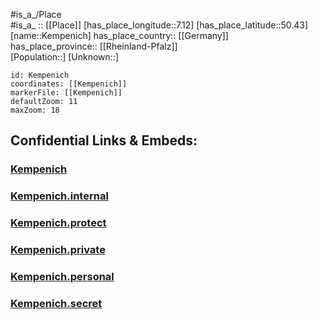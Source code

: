 ﻿---
location: [50.43,7.12] 
mapzoom: [7,12] 
mapmarker: city 
type: City
tags:
- geo/City


SpocWebEntityId: 31385
isDeleted: false
confidential: public

---
#is_a_/Place  
#is_a_ :: [[Place]] 
[has_place_longitude::7.12] 
[has_place_latitude::50.43] 
[name::Kempenich] 
has_place_country:: [[Germany]]  
has_place_province:: [[Rheinland-Pfalz]]  
[Population::] 
[Unknown::] 


```leaflet
id: Kempenich
coordinates: [[Kempenich]] 
markerFile: [[Kempenich]] 
defaultZoom: 11 
maxZoom: 18
```


## Confidential Links & Embeds: 

### [Kempenich](/_public/Earth/Continent/Europe/Europe~Central/Germany/Germany~West/Rheinland-Pfalz/counties~RP/Ahrweiler/cities~Ahrweiler/Brohltal/City/Kempenich.md) 

### [Kempenich.internal](/_internal/Earth/Continent/Europe/Europe~Central/Germany/Germany~West/Rheinland-Pfalz/counties~RP/Ahrweiler/cities~Ahrweiler/Brohltal/City/Kempenich.internal.md) 

### [Kempenich.protect](/_protect/Earth/Continent/Europe/Europe~Central/Germany/Germany~West/Rheinland-Pfalz/counties~RP/Ahrweiler/cities~Ahrweiler/Brohltal/City/Kempenich.protect.md) 

### [Kempenich.private](/_private/Earth/Continent/Europe/Europe~Central/Germany/Germany~West/Rheinland-Pfalz/counties~RP/Ahrweiler/cities~Ahrweiler/Brohltal/City/Kempenich.private.md) 

### [Kempenich.personal](/_personal/Earth/Continent/Europe/Europe~Central/Germany/Germany~West/Rheinland-Pfalz/counties~RP/Ahrweiler/cities~Ahrweiler/Brohltal/City/Kempenich.personal.md) 

### [Kempenich.secret](/_secret/Earth/Continent/Europe/Europe~Central/Germany/Germany~West/Rheinland-Pfalz/counties~RP/Ahrweiler/cities~Ahrweiler/Brohltal/City/Kempenich.secret.md) 
